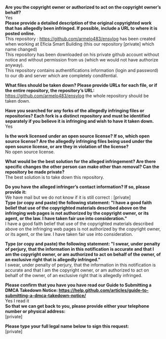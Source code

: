 **Are you the copyright owner or authorized to act on the copyright owner’s behalf?**   
Yes   
**Please provide a detailed description of the original copyrighted work that has allegedly been infringed. If possible, include a URL to where it is posted online.**   
This repository : https://github.com/armelo483/ensylog has been created when working at Eficia Smart Building (this our repository [private] which name changed)     
This repository has been downloaded on his private github account without notice and without permission from us (which we would not have authorize anyway).   
This repository contains authentifications information (login and password) to our db and server which are completely condifential.

**What files should be taken down? Please provide URLs for each file, or if the entire repository, the repository’s URL:**   
https://github.com/armelo483/ensylog the whole repository should be taken down.

**Have you searched for any forks of the allegedly infringing files or repositories? Each fork is a distinct repository and must be identified separately if you believe it is infringing and wish to have it taken down.**   
Yes

**Is the work licensed under an open source license? If so, which open source license? Are the allegedly infringing files being used under the open source license, or are they in violation of the license?**   
No open source license.

**What would be the best solution for the alleged infringement? Are there specific changes the other person can make other than removal? Can the repository be made private?**   
The best solution is to take down this repository.

**Do you have the alleged infringer’s contact information? If so, please provide it:**   
We have mail but we do not know if it is still correct : [private]   
**Type (or copy and paste) the following statement: "I have a good faith belief that use of the copyrighted materials described above on the infringing web pages is not authorized by the copyright owner, or its agent, or the law. I have taken fair use into consideration."**   
I have a good faith belief that use of the copyrighted materials described above on the infringing web pages is not authorized by the copyright owner, or its agent, or the law. I have taken fair use into consideration.

**Type (or copy and paste) the following statement: "I swear, under penalty of perjury, that the information in this notification is accurate and that I am the copyright owner, or am authorized to act on behalf of the owner, of an exclusive right that is allegedly infringed."**   
I swear, under penalty of perjury, that the information in this notification is accurate and that I am the copyright owner, or am authorized to act on behalf of the owner, of an exclusive right that is allegedly infringed.

**Please confirm that you have you have read our Guide to Submitting a DMCA Takedown Notice: https://help.github.com/articles/guide-to-submitting-a-dmca-takedown-notice/**    
Yes I read it   
**So that we can get back to you, please provide either your telephone number or physical address:**     
[private]

**Please type your full legal name below to sign this request:**   
[private]
